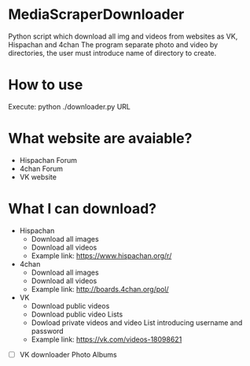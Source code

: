 # MediaScraperDownloader
Python script which download all img and videos from websites as VK, Hispachan and 4chan
The program separate photo and video by directories, the user must introduce name of directory to create.

# How to use
Execute: python ./downloader.py URL

# What website are avaiable?
                
* Hispachan Forum
* 4chan Forum
* VK website
                
# What I can download?
+ Hispachan
    * Download all images
    * Download all videos
    * Example link: https://www.hispachan.org/r/
 + 4chan
    * Download all images
    * Download all videos 
    * Example link: http://boards.4chan.org/pol/
+ VK
    * Download public videos
    * Download public video Lists
    * Dowload private videos and video List introducing username and password
    * Example link: https://vk.com/videos-18098621
    
- [ ] VK downloader Photo Albums
